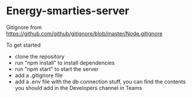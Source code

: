 # Energy-smarties-server

Gitignore from
https://github.com/github/gitignore/blob/master/Node.gitignore

To get started
- clone the repository
- run "npm install" to install dependencies
- run "npm start" to start the server
- add a .gitignore file
- add a .env file with the db connection stuff, you can find the contents you should add in the Developers channel in Teams